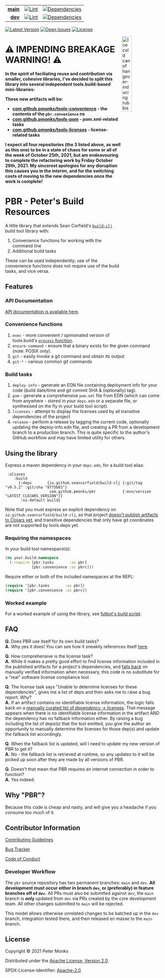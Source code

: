 | | | |
|---:|:---:|:---:|
| [**main**](https://github.com/pmonks/pbr/tree/main) | [![Lint](https://github.com/pmonks/pbr/workflows/lint/badge.svg?branch=main)](https://github.com/pmonks/pbr/actions?query=workflow%3Alint) | [![Dependencies](https://github.com/pmonks/pbr/workflows/dependencies/badge.svg?branch=main)](https://github.com/pmonks/pbr/actions?query=workflow%3Adependencies) |
| [**dev**](https://github.com/pmonks/pbr/tree/dev)  | [![Lint](https://github.com/pmonks/pbr/workflows/lint/badge.svg?branch=dev)](https://github.com/pmonks/pbr/actions?query=workflow%3Alint) | [![Dependencies](https://github.com/pmonks/pbr/workflows/dependencies/badge.svg?branch=dev)](https://github.com/pmonks/pbr/actions?query=workflow%3Adependencies) |

[![Latest Version](https://img.shields.io/clojars/v/com.github.pmonks/pbr)](https://clojars.org/com.github.pmonks/pbr/) [![Open Issues](https://img.shields.io/github/issues/pmonks/pbr.svg)](https://github.com/pmonks/pbr/issues) [![License](https://img.shields.io/github/license/pmonks/pbr.svg)](https://github.com/pmonks/pbr/blob/main/LICENSE)


<img alt="Ice cold can of hangover-inducing rubbish beer" align="right" width="25%" src="https://pabstblueribbon.com/wp-content/uploads/2020/10/pbr-org.png">

# ⚠️ IMPENDING BREAKAGE WARNING! ⚠️

**In the spirit of faciliating reuse and contribution via smaller, cohesive libraries, I've decided to split this library into several independent tools.build-based mini-libraries:**

**These new artifacts will be:**

* **[com.github.pmonks/tools-convenience](https://github.com/pmonks/tools-convenience/) - the contents of the `pbr.convenience` ns**
* **[com.github.pmonks/tools-pom](https://github.com/pmonks/tools-pom/) - pom.xml-related tasks**
* **[com.github.pmonks/tools-licenses](https://github.com/pmonks/tools-licenses/) - license-related tasks**

**I expect all four repositories (the 3 listed above, as well as this one) to be in a state of chaos for some or all of the week of October 25th, 2021, but am endeavouring to complete the refactoring work by Friday October 29th, 2021.  My sincerest apologies for any disruption this causes you in the interim, and for the switching costs of moving to the new dependencies once the work is complete!**


# PBR - Peter's Build Resources

A little library that extends Sean Corfield's [`build-clj`](https://github.com/IGJoshua/discljord) build tool library with:

1. Convenience functions for working with the command line
2. Additional build tasks

These can be used independently; use of the convenience functions does not require use of the build tasks, and vice versa.

## Features

### API Documentation

[API documentation is available here](https://pmonks.github.io/pbr/).

### Convenience functions 

1. `exec` - more convenient / opinionated version of tools.build's [`process` function](https://clojure.github.io/tools.build/clojure.tools.build.api.html#var-process).
2. `ensure-command` - ensure that a binary exists for the given command (note: POSIX only).
3. `git` - easily invoke a git command and obtain its output
4. `git-*` - various common git commands

### Build tasks

1. `deploy-info` - generate an EDN file containing deployment info for your code (build date/time and git commit SHA & (optionally) tag).
2. `pom` - generate a comprehensive `pom.xml` file from EDN (which can come from anywhere - stored in your `deps.edn` or a separate file, or synthesised on the fly in your build tool script).
3. `licenses` - attempt to display the licenses used by all transitive dependencies of the project
4. `release` - perform a release by tagging the current code, optionally updating the deploy-info.edn file, and creating a PR from a development branch to a production branch. This is quite specific to the author's GitHub workflow and may have limited utility for others.

## Using the library

Express a maven dependency in your `deps.edn`, for a build tool alias:

```edn
 :aliases
    :build
      {:deps       {io.github.seancorfield/build-clj {:git/tag     "v0.5.2" :git/sha "8f75b81"}
                    com.github.pmonks/pbr            {:mvn/version "LATEST_CLOJARS_VERSION"}}
       :ns-default build}
```

Note that you must express an explicit dependency on `io.github.seancorfield/build-clj`, as that project [doesn't publish artifacts to Clojars yet](https://github.com/seancorfield/build-clj/issues/11), and transitive dependencies that only have git coordinates are not supported by tools.deps yet.

### Requiring the namespaces

In your build tool namespace(s):

```clojure
(ns your.build.namespace
  (:require [pbr.tasks       :as pbr]
            [pbr.convenience :as pbrc]))
```

Require either or both of the included namespaces at the REPL:

```clojure
(require '[pbr.tasks       :as pbr])
(require '[pbr.convenience :as pbrc])
```

### Worked example

For a worked example of using the library, see [futbot's build script](https://github.com/pmonks/futbot/blob/main/build.clj).

## FAQ

[//]: # (Comment: Every Question in this list has two spaces at the end THAT MUST NOT BE REMOVED!!)

**Q.** Does PBR use itself for its own build tasks?  
**A.** Why yes it does!  You can see how it sneakily references itself [here](https://github.com/pmonks/pbr/blob/main/deps.edn#L31).

**Q.** How comprehensive is the license task?  
**A.** While it makes a pretty good effort to find license information included in the published artifacts for a project's dependencies, and [falls back](https://github.com/pmonks/pbr/blob/data/fallbacks.edn) on manually verified information when necessary, this code is no substitute for a "real" software license compliance tool.

**Q.** The license task says "Unable to determine licenses for these dependencies", gives me a list of deps and then asks me to raise a bug report. Why?  
**A.** If an artifact contains no identifiable license information, the logic falls back on a [manually curated list of dependency -> licenses](https://github.com/pmonks/pbr/blob/data/fallbacks.edn).  That message appears when there is no identifiable license information in the artifact AND the dependency has no fallback information either.  By raising a bug including the list of deps(s) that the tool emitted, you give the author an opportunity to manually determine the licenses for those dep(s) and update the fallback list accordingly.

**Q.** When the fallback list is updated, will I need to update my new version of PBR to get it?  
**A.** No - the fallback list is retrieved at runtime, so any updates to it will be picked up soon after they are made by all versions of PBR.

**Q.** Doesn't that mean that PBR requires an internet connection in order to function?  
**A.** Yes indeed.

## Why "PBR"?

Because this code is cheap and nasty, and will give you a headache if you consume too much of it.

## Contributor Information

[Contributing Guidelines](https://github.com/pmonks/pbr/blob/main/.github/CONTRIBUTING.md)

[Bug Tracker](https://github.com/pmonks/pbr/issues)

[Code of Conduct](https://github.com/pmonks/pbr/blob/main/.github/CODE_OF_CONDUCT.md)

### Developer Workflow

The `pbr` source repository has two permanent branches: `main` and `dev`.  **All development must occur either in branch `dev`, or (preferably) in feature branches off of `dev`.**  All PRs must also be submitted against `dev`; the `main` branch is **only** updated from `dev` via PRs created by the core development team.  All other changes submitted to `main` will be rejected.

This model allows otherwise unrelated changes to be batched up in the `dev` branch, integration tested there, and then released en masse to the `main` branch.

## License

Copyright © 2021 Peter Monks

Distributed under the [Apache License, Version 2.0](http://www.apache.org/licenses/LICENSE-2.0).

SPDX-License-Identifier: [Apache-2.0](https://spdx.org/licenses/Apache-2.0)
